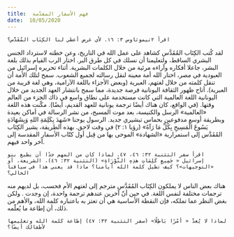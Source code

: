 ```yaml
---
title:  فهم الأسفار المقدّسة
date:  10/05/2020
---
```


`اقرأ ٢تيموثاوس ٣: ١٦. لأي غرض أعطي لنا الكِتَاب المُقَدَّس؟`

لقد كُتب الكِتَاب المُقَدَّس كشاهد على عمل الله في التاريخ، وعن خطته لاسترداد الجنس البشري الساقط، ولتعليمنا أن نسلك في كل طرق البر. اختار الرب القيام بذلك بلغة البشر، جاعلا أفكاره وآراءه مرئية من خلال الكلمات البشرية. أثناء تحريره إسرائيل من العبودية في مصر، اختار الله أمة معينة لنقل رسالته لجميع الشعوب. سمح لتلك الأمة أن تنقل كلمته من خلال لغتهم، العبرية (وبعض الأجزاء باللغة الآرامية، وهي لغة قريبة من العبرية). أتاح ظهور الثقافة اليونانية فرصة جديدة، مما سمح بانتشار العهد الجديد من خلال اليونانية اللغة العالمية التي كانت مستخدمة على نطاق واسع في ذاك الجزء من العالم وقتها. (في الواقع، كان هناك أيضًا ترجمة يونانية للعهد القديم، أيضًا). مكّنت هذه اللغة «العالمية» الرسل والكنيسة، بعد موت المسيح، من نشر الرسالة في أماكن بعيدة وبطريقة أوسع مدفوعين بحماس تبشيري جديد.  الرسول يوحنا «شَهِدَ بِكَلِمَةِ اللهِ وَبِشَهَادَةِ يَسُوعَ الْمَسِيحِ بِكُلِّ مَا رَآهُ» (رؤيا ١: ٢) في وقت لاحق. بهذه الطريقة، يشير الكِتَاب المُقَدَّس إلى استمرارية «الشهادة» الموحى بها من قِبل أول كتّاب الأسفار المقدسة إلى آخر واحد فيهم.

`اقرأ سفر التثنية ٣٢: ٤٦، ٤٧. لماذا كان من المهم جدًا أن يطيع بنو إسرائيل « جَمِيعِ كَلِمَاتِ هذِهِ التَّوْرَاةِ» (التثنية ٣٢: ٤٦)، الشريعة، أو «التوجيهات»؟ كيف تطيل كلمة الله أيامنا؟ ماذا قد يعني هذا في سياقنا الحالي؟`

هناك بعض الناس لا يملكون الكِتَاب المُقَدَّس مترجم إلى لغتهم الأم فحسب، بل لديهم منه ترجمات مختلفة لنفس اللغة. في حين أنّ آخرين عندهم ترجمة واحدة، إن وجدت . ولكن بغض النظر عما تملكه، فإن النقطة الأساسية هي أن تعتز به باعتباره كلمة الله، والأهم من ذلك، أن إطاعة ما يُعلّمه.

`لماذا لا يُعدّ « أمْرًا بَاطِلًا» (سفر التثنية ٣٢: ٤٧) إطاعة كلمة الله وتعليمها لأطفالك أيضًا؟`